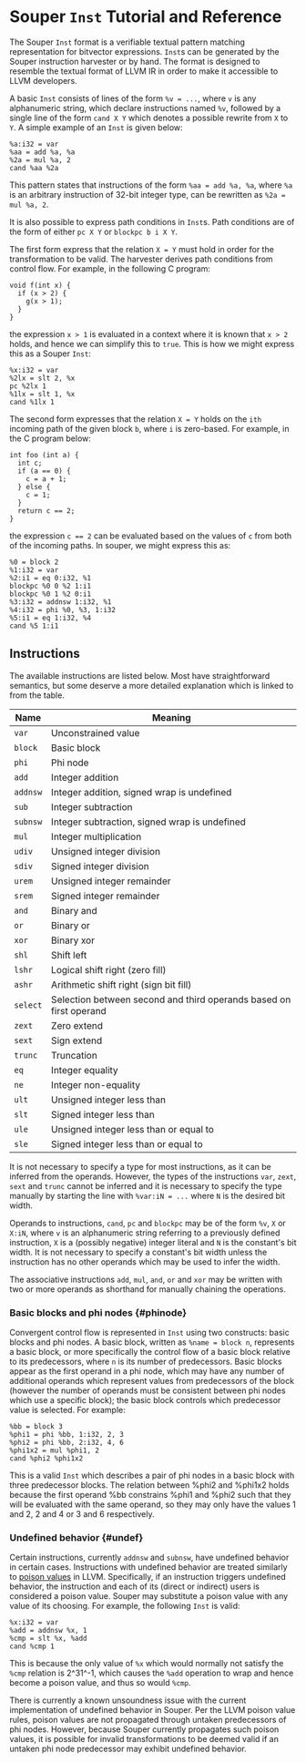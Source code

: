 Souper `Inst` Tutorial and Reference
====================================

The Souper `Inst` format is a verifiable textual pattern matching
representation for bitvector expressions. `Inst`s can be generated by
the Souper instruction harvester or by hand. The format is designed to
resemble the textual format of LLVM IR in order to make it accessible to
LLVM developers.

A basic `Inst` consists of lines of the form `%v = ...`, where `v` is
any alphanumeric string, which declare instructions named `%v`, followed
by a single line of the form `cand X Y` which denotes a possible rewrite
from `X` to `Y`. A simple example of an `Inst` is given below:

``` {.sourceCode .text}
%a:i32 = var
%aa = add %a, %a
%2a = mul %a, 2
cand %aa %2a
```

This pattern states that instructions of the form `%aa = add %a, %a`,
where `%a` is an arbitrary instruction of 32-bit integer type, can be
rewritten as `%2a = mul %a, 2`.

It is also possible to express path conditions in `Inst`s. Path
conditions are of the form of either `pc X Y` or `blockpc b i X Y`.

The first form express that the relation `X = Y` must hold in order for
the transformation to be valid. The harvester derives path conditions
from control flow. For example, in the following C program:

``` {.sourceCode .c}
void f(int x) {
  if (x > 2) {
    g(x > 1);
  }
}
```

the expression `x > 1` is evaluated in a context where it is known that
`x > 2` holds, and hence we can simplify this to `true`. This is how we
might express this as a Souper `Inst`:

``` {.sourceCode .text}
%x:i32 = var
%2lx = slt 2, %x
pc %2lx 1
%1lx = slt 1, %x
cand %1lx 1
```

The second form expresses that the relation `X = Y` holds on the `ith`
incoming path of the given block `b`, where `i` is zero-based. For
example, in the C program below:

``` {.sourceCode .c}
int foo (int a) {
  int c;
  if (a == 0) {
    c = a + 1;
  } else {
    c = 1;
  }
  return c == 2;
}
```

the expression `c == 2` can be evaluated based on the values of `c` from
both of the incoming paths. In souper, we might express this as:

``` {.sourceCode .text}
%0 = block 2
%1:i32 = var
%2:i1 = eq 0:i32, %1
blockpc %0 0 %2 1:i1
blockpc %0 1 %2 0:i1
%3:i32 = addnsw 1:i32, %1
%4:i32 = phi %0, %3, 1:i32
%5:i1 = eq 1:i32, %4
cand %5 1:i1
```

Instructions
------------

The available instructions are listed below. Most have straightforward
semantics, but some deserve a more detailed explanation which is linked
to from the table.

| Name     | Meaning                                                               |
|----------|-----------------------------------------------------------------------|
| `var`    | Unconstrained value                                                   |
| `block`  | Basic block                                                           |
| `phi`    | Phi node                                                              |
| `add`    | Integer addition                                                      |
| `addnsw` | Integer addition, signed wrap is undefined                            |
| `sub`    | Integer subtraction                                                   |
| `subnsw` | Integer subtraction, signed wrap is undefined                         |
| `mul`    | Integer multiplication                                                |
| `udiv`   | Unsigned integer division                                             |
| `sdiv`   | Signed integer division                                               |
| `urem`   | Unsigned integer remainder                                            |
| `srem`   | Signed integer remainder                                              |
| `and`    | Binary and                                                            |
| `or`     | Binary or                                                             |
| `xor`    | Binary xor                                                            |
| `shl`    | Shift left                                                            |
| `lshr`   | Logical shift right (zero fill)                                       |
| `ashr`   | Arithmetic shift right (sign bit fill)                                |
| `select` | Selection between second and third operands based on first operand    |
| `zext`   | Zero extend                                                           |
| `sext`   | Sign extend                                                           |
| `trunc`  | Truncation                                                            |
| `eq`     | Integer equality                                                      |
| `ne`     | Integer non-equality                                                  |
| `ult`    | Unsigned integer less than                                            |
| `slt`    | Signed integer less than                                              |
| `ule`    | Unsigned integer less than or equal to                                |
| `sle`    | Signed integer less than or equal to                                  |

It is not necessary to specify a type for most instructions, as it can
be inferred from the operands. However, the types of the instructions
`var`, `zext`, `sext` and `trunc` cannot be inferred and it is necessary
to specify the type manually by starting the line with `%var:iN = ...`
where `N` is the desired bit width.

Operands to instructions, `cand`, `pc` and `blockpc` may be of the form
`%v`, `X` or `X:iN`, where `v` is an alphanumeric string referring to a
previously defined instruction, `X` is a (possibly negative) integer
literal and `N` is the constant\'s bit width. It is not necessary to
specify a constant\'s bit width unless the instruction has no other
operands which may be used to infer the width.

The associative instructions `add`, `mul`, `and`, `or` and `xor` may be
written with two or more operands as shorthand for manually chaining the
operations.

### Basic blocks and phi nodes {#phinode}

Convergent control flow is represented in `Inst` using two constructs:
basic blocks and phi nodes. A basic block, written as `%name = block n`,
represents a basic block, or more specifically the control flow of a
basic block relative to its predecessors, where `n` is its number of
predecessors. Basic blocks appear as the first operand in a phi node,
which may have any number of additional operands which represent values
from predecessors of the block (however the number of operands must be
consistent between phi nodes which use a specific block); the basic
block controls which predecessor value is selected. For example:

``` {.sourceCode .text}
%bb = block 3
%phi1 = phi %bb, 1:i32, 2, 3
%phi2 = phi %bb, 2:i32, 4, 6
%phi1x2 = mul %phi1, 2
cand %phi2 %phi1x2
```

This is a valid `Inst` which describes a pair of phi nodes in a basic
block with three predecessor blocks. The relation between %phi2 and
%phi1x2 holds because the first operand %bb constrains %phi1 and %phi2
such that they will be evaluated with the same operand, so they may only
have the values 1 and 2, 2 and 4 or 3 and 6 respectively.

### Undefined behavior {#undef}

Certain instructions, currently `addnsw` and `subnsw`, have undefined
behavior in certain cases. Instructions with undefined behavior are
treated similarly to [poison
values](http://llvm.org/docs/LangRef.html#poison-values) in LLVM.
Specifically, if an instruction triggers undefined behavior, the
instruction and each of its (direct or indirect) users is considered a
poison value. Souper may substitute a poison value with any value of its
choosing. For example, the following `Inst` is valid:

``` {.sourceCode .text}
%x:i32 = var
%add = addnsw %x, 1
%cmp = slt %x, %add
cand %cmp 1
```

This is because the only value of `%x` which would normally not satisfy
the `%cmp` relation is 2^31^-1, which causes the `%add` operation to
wrap and hence become a poison value, and thus so would `%cmp`.

There is currently a known unsoundness issue with the current
implementation of undefined behavior in Souper. Per the LLVM poison
value rules, poison values are not propagated through untaken
predecessors of phi nodes. However, because Souper currently propagates
such poison values, it is possible for invalid transformations to be
deemed valid if an untaken phi node predecessor may exhibit undefined
behavior.

